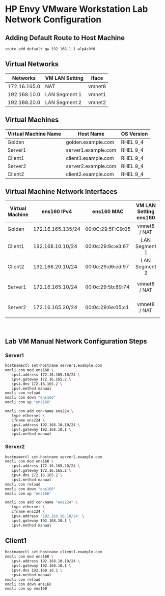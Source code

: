 # HP Envy VMware Workstation Lab Network Configuration

## Adding Default Route to Host Machine

`route add default gw 192.168.1.1 wlp4s0f0`

## Virtual Networks

| Networks      | VM LAN Setting | Iface   |
|---------------|----------------|---------|
| 172.16.165.0  | NAT            | vmnet8  |
| 192.168.10.0 | LAN Segment 1  | vmnet1  |
| 192.168.20.0 | LAN Segment 2  | vmnet2  |

## Virtual Machines

| Virtual Machine Name | Host Name | OS Version |
| ---------------------|-----------|------------|
| Golden               | golden.example.com  | RHEL 9_4 |
| Server1              | server1.example.com | RHEL 9_4 |
| Client1              | client1.example.com | RHEL 9_4 |
| Server2              | server2.example.com | RHEL 9_4 |
| Client2              | client2.example.com | RHEL 9_4 |

## Virtual Machine Network Interfaces

|Virtual Machine | ens160 IPv4 | ens160 MAC | VM LAN Setting ens160 | ens224 IPv4 | ens224 MAC | VM LAN Setting ens224 |
|------------|------------  |------------|:------------:|------------|------------|:------------:|
| Golden | 172.16.165.135/24 | 00:0C:29:5F:C9:05 | vmnet8 / NAT | N/A | N/A | N/A |
| Client1 | 192.168.10.10/24 | 00:0c:29:9c:e3:67 | LAN Segment 1 | N/A | N/A | N/A |
| Client2 | 192.168.20.10/24 | 00:0c:29:d6:ed:97 | LAN Segment 2 | N/A | N/A | N/A |
| Server1 | 172.16.165.10/24 | 00:0c:29:5b:89:74 | vmnet8 / NAT |  |  | LAN Segment 1 |
| Server2 | 172.16.165.20/24 | 00:0c:29:6e:05:c1 | vmnet8 / NAT |  |  | LAN Segment 2 |

<br>

## Lab VM Manual Network Configuration Steps

### Server1

```bash
hostnamectl set-hostname server1.example.com
nmcli con mod ens160 \
   ipv4.address 172.16.165.10/24 \
   ipv4.gateway 172.16.165.2 \
   ipv4.dns 172.16.165.2 \
   ipv4.method manual 
nmcli con reload
nmcli con down "ens160"
nmcli con up "ens160"

nmcli con add con-name ens224 \
   type ethernet \
   ifname ens224 \ 
   ipv4.address 192.168.10.10/24 \
   ipv4.gateway 192.168.10.1 \
   ipv4.method manual
```

### Server2

```bash
hostnamectl set-hostname server2.example.com
nmcli con mod ens160 \
   ipv4.address 172.16.165.20/24 \
   ipv4.gateway 172.16.165.2 \
   ipv4.dns 172.16.165.2 \
   ipv4.method manual 
nmcli con reload
nmcli con down "ens160"
nmcli con up "ens160"

nmcli con add con-name "ens224" \
   type ethernet \
   ifname ens224 \ 
   ipv4.address '192.168.20.10/24' \
   ipv4.gateway 192.168.20.1 \
   ipv4.method manual
```

## Client1

```bash
hostnamectl set-hostname client1.example.com
nmcli con mod ens160 \
   ipv4.address 192.168.10.10/24 \
   ipv4.gateway 192.168.10.1 \
   ipv4.dns 192.168.10.1 \
   ipv4.method manual
nmcli con reload
nmcli con down ens160
nmcli con up ens160